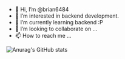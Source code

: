 - 👋 Hi, I’m @brian6484
- 👀 I’m interested in backend development.
- 🌱 I’m currently learning backend :P
- 💞️ I’m looking to collaborate on ...
- 📫 How to reach me ...

![Anurag's GitHub stats](https://github-readme-stats.vercel.app/api?username=brian6484&count_private=true&show_icons=true)

<!---
brian6484/brian6484 is a ✨ special ✨ repository because its `README.md` (this file) appears on your GitHub profile.
You can click the Preview link to take a look at your changes.
--->
